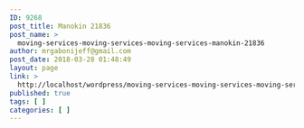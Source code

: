 ```yaml
---
ID: 9268
post_title: Manokin 21836
post_name: >
  moving-services-moving-services-moving-services-manokin-21836
author: mrgabonijeff@gmail.com
post_date: 2018-03-28 01:48:49
layout: page
link: >
  http://localhost/wordpress/moving-services-moving-services-moving-services-manokin-21836/
published: true
tags: [ ]
categories: [ ]
---
```

